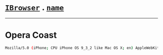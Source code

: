 # [`IBrowser`](/api/main/get-browser.md) . [`name`](../name.md)
---
# Opera Coast

```sh
Mozilla/5.0 (iPhone; CPU iPhone OS 9_3_2 like Mac OS X; en) AppleWebKit/601.1.46 (KHTML, like Gecko) Coast/5.04.110603 Mobile/13F69 Safari/7534.48.3
```